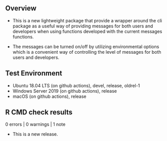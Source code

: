 ## Overview
* This is a new lightweight package that provide a wrapper around the cli package as a useful way of providing messages for both users and developers when using functions developed with the current messages functions. 

* The messages can be turned on/off by utilizing environmental options which is a convenient way of controlling the level of messages for both users and developers.  

## Test Environment
* Ubuntu 18.04 LTS (on github actions), devel, release, oldrel-1
* Windows Server 2019 (on github actions), release
* macOS (on github actions), release


## R CMD check results
0 errors | 0 warnings | 1 note

* This is a new release.
